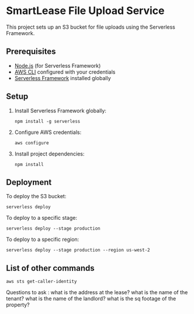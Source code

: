 # SmartLease File Upload Service

This project sets up an S3 bucket for file uploads using the Serverless Framework.

## Prerequisites

- [Node.js](https://nodejs.org/) (for Serverless Framework)
- [AWS CLI](https://aws.amazon.com/cli/) configured with your credentials
- [Serverless Framework](https://www.serverless.com/) installed globally

## Setup

1. Install Serverless Framework globally:
   ```
   npm install -g serverless
   ```

2. Configure AWS credentials:
   ```
   aws configure
   ```

3. Install project dependencies:
   ```
   npm install
   ```

## Deployment

To deploy the S3 bucket:

```
serverless deploy
```

To deploy to a specific stage:

```
serverless deploy --stage production
```

To deploy to a specific region:

```
serverless deploy --stage production --region us-west-2
```

## List of other commands
```
aws sts get-caller-identity
```



Questions to ask : 
what is the address at the lease? 
what is the name of the tenant? 
what is the name of the landlord? 
what is the sq footage of the property? 